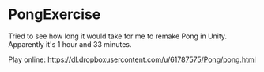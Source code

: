 PongExercise
============

Tried to see how long it would take for me to remake Pong in Unity.  Apparently it's 1 hour and 33 minutes.  

Play online: https://dl.dropboxusercontent.com/u/61787575/Pong/pong.html  
